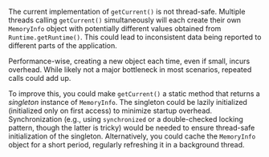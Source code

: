The current implementation of `getCurrent()` is not thread-safe. Multiple threads calling `getCurrent()` simultaneously will each create their own `MemoryInfo` object with potentially different values obtained from `Runtime.getRuntime()`. This could lead to inconsistent data being reported to different parts of the application.

Performance-wise, creating a new object each time, even if small, incurs overhead. While likely not a major bottleneck in most scenarios, repeated calls could add up.

To improve this, you could make `getCurrent()` a static method that returns a *singleton* instance of `MemoryInfo`. The singleton could be lazily initialized (initialized only on first access) to minimize startup overhead. Synchronization (e.g., using `synchronized` or a double-checked locking pattern, though the latter is tricky) would be needed to ensure thread-safe initialization of the singleton. Alternatively, you could cache the `MemoryInfo` object for a short period, regularly refreshing it in a background thread.